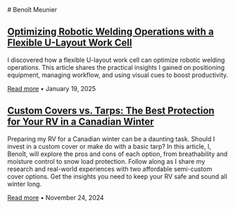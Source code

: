 <div id="home">
# Benoît Meunier

## [Optimizing Robotic Welding Operations with a Flexible U-Layout Work Cell](optimizing-robotic-welding-ulayout/index.md)

I discovered how a flexible U-layout work cell can optimize robotic welding operations. This article shares the practical insights I gained on positioning equipment, managing workflow, and using visual cues to boost productivity.

[Read more](optimizing-robotic-welding-ulayout/index.md) • January 19, 2025

## [Custom Covers vs. Tarps: The Best Protection for Your RV in a Canadian Winter](custom-covers-vs-tarps/index.md)

Preparing my RV for a Canadian winter can be a daunting task. Should I invest in a custom cover or make do with a basic tarp? In this article, I, Benoît, will explore the pros and cons of each option, from breathability and moisture control to snow load protection. Follow along as I share my research and real-world experiences with two affordable semi-custom cover options. Get the insights you need to keep your RV safe and sound all winter long.


[Read more](custom-covers-vs-tarps/index.md) • November 24, 2024

</div>